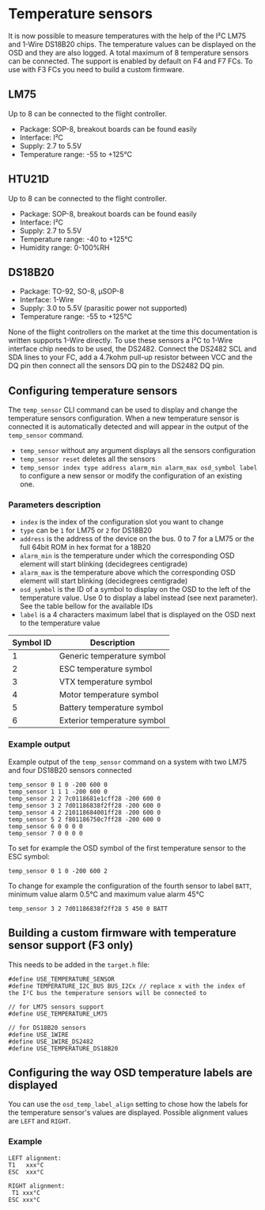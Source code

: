# Temperature sensors

It is now possible to measure temperatures with the help of the I²C LM75 and 1-Wire DS18B20 chips. The temperature values can be displayed on the OSD and they are also logged. A total maximum of 8 temperature sensors can be connected. The support is enabled by default on F4 and F7 FCs. To use with F3 FCs you need to build a custom firmware.

## LM75

Up to 8 can be connected to the flight controller.

* Package: SOP-8, breakout boards can be found easily
* Interface: I²C
* Supply: 2.7 to 5.5V
* Temperature range: -55 to +125°C

## HTU21D

Up to 8 can be connected to the flight controller.

* Package: SOP-8, breakout boards can be found easily
* Interface: I²C
* Supply: 2.7 to 5.5V
* Temperature range: -40 to +125°C
* Humidity range: 0-100%RH

## DS18B20

* Package: TO-92, SO-8, µSOP-8
* Interface: 1-Wire
* Supply: 3.0 to 5.5V (parasitic power not supported)
* Temperature range: -55 to +125°C

None of the flight controllers on the market at the time this documentation is written supports 1-Wire directly. To use these sensors a I²C to 1-Wire interface chip needs to be used, the DS2482. Connect the DS2482 SCL and SDA lines to your FC, add a 4.7kohm pull-up resistor between VCC and the DQ pin then connect all the sensors DQ pin to the DS2482 DQ pin.

## Configuring temperature sensors

The `temp_sensor` CLI command can be used to display and change the temperature sensors configuration. When a new temperature sensor is connected it is automatically detected and will appear in the output of the `temp_sensor` command.

* `temp_sensor` without any argument displays all the sensors configuration
* `temp_sensor reset` deletes all the sensors
* `temp_sensor index type address alarm_min alarm_max osd_symbol label` to configure a new sensor or modify the configuration of an existing one.

### Parameters description

* `index` is the index of the configuration slot you want to change
* `type` can be `1` for LM75 or `2` for DS18B20
* `address` is the address of the device on the bus. 0 to 7 for a LM75 or the full 64bit ROM in hex format for a 18B20
* `alarm_min` is the temperature under which the corresponding OSD element will start blinking (decidegrees centigrade)
* `alarm_max` is the temperature above which the corresponding OSD element will start blinking (decidegrees centigrade)
* `osd_symbol` is the ID of a symbol to display on the OSD to the left of the temperature value. Use 0 to display a label instead (see next parameter). See the table bellow for the available IDs
* `label` is a 4 characters maximum label that is displayed on the OSD next to the temperature value

| Symbol ID | Description                 |
|-----------|-----------------------------|
| 1         | Generic temperature symbol  |
| 2         | ESC temperature symbol      |
| 3         | VTX temperature symbol      |
| 4         | Motor temperature symbol    |
| 5         | Battery temperature symbol  |
| 6         | Exterior temperature symbol |

### Example output

Example output of the `temp_sensor` command on a system with two LM75 and four DS18B20 sensors connected

```
temp_sensor 0 1 0 -200 600 0
temp_sensor 1 1 1 -200 600 0
temp_sensor 2 2 7c0118681e1cff28 -200 600 0
temp_sensor 3 2 7d01186838f2ff28 -200 600 0
temp_sensor 4 2 210118684001ff28 -200 600 0
temp_sensor 5 2 f801186750c7ff28 -200 600 0
temp_sensor 6 0 0 0 0 
temp_sensor 7 0 0 0 0 
```

To set for example the OSD symbol of the first temperature sensor to the ESC symbol:

`temp_sensor 0 1 0 -200 600 2`

To change for example the configuration of the fourth sensor to label `BATT`, minimum value alarm 0.5°C and maximum value alarm 45°C

`temp_sensor 3 2 7d01186838f2ff28 5 450 0 BATT`

## Building a custom firmware with temperature sensor support (F3 only)

This needs to be added in the `target.h` file:

```
#define USE_TEMPERATURE_SENSOR
#define TEMPERATURE_I2C_BUS BUS_I2Cx // replace x with the index of the I²C bus the temperature sensors will be connected to

// for LM75 sensors support
#define USE_TEMPERATURE_LM75

// for DS18B20 sensors
#define USE_1WIRE
#define USE_1WIRE_DS2482
#define USE_TEMPERATURE_DS18B20
```

## Configuring the way OSD temperature labels are displayed

You can use the `osd_temp_label_align` setting to chose how the labels for the temperature sensor's values are displayed. Possible alignment values are `LEFT` and `RIGHT`.

### Example

```
LEFT alignment:
T1   xxx°C
ESC  xxx°C

RIGHT alignment:
 T1 xxx°C
ESC xxx°C
```
